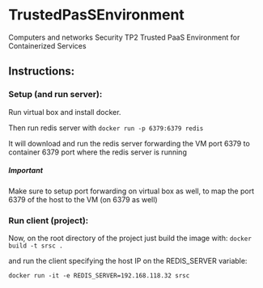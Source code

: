 # TrustedPasSEnvironment
Computers and networks Security TP2 Trusted PaaS Environment for Containerized Services


## Instructions:

### Setup (and run server):

Run virtual box and install docker.

Then run redis server with ```docker run -p 6379:6379 redis```

It will download and run the redis server forwarding the VM port 6379 to container 6379 port where the redis server is running


##### Important
Make sure to setup port forwarding on virtual box as well, to map the port 6379 of the host to the VM (on 6379 as well)

### Run client (project):

Now, on the root directory of the project just build the image with:
``docker build -t srsc .``

and run the client specifying the host IP on the REDIS_SERVER variable:

``docker run -it -e REDIS_SERVER=192.168.118.32 srsc``